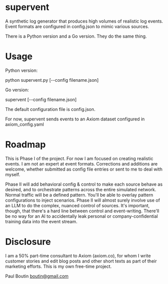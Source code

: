 # supervent

A synthetic log generator that produces high volumes of realistic log events. Event formats are configured in config.json to mimic various sources. 

There is a Python version and a Go version. They do the same thing. 

# Usage
Python version:

python supervent.py [--config filename.json] 

Go version:

supervent [--config filename.json]

The default configuration file is config.json.

For now, supervent sends events to an Axiom dataset configured in axiom_config.yaml

# Roadmap
This is Phase I of the project. For now I am focused on creating realistic events. I am not an expert at event formats. Corrections and additions are welcome, whether submitted as config file entries or sent to me to deal with myself.

Phase II will add behavioral config & control to make each source behave as desired, and to orchestrate patterns across the entire simulated network. Normal traffic will be a defined pattern. You'll be able to overlay pattern configurations to inject scenarios. Phase II will almost surely involve use of an LLM to do the complex, nuanced control of sources. It's important, though, that there's a hard line between control and event-writing. There'll be no way for an AI to accidentally leak personal or company-confidential training data into the event stream. 

# Disclosure
I am a 50% part-time consultant to Axiom (axiom.co), for whom I write customer stories and edit blog posts and other short texts as part of their marketing efforts. This is my own free-time project.

Paul Boutin
boutin@gmail.com
